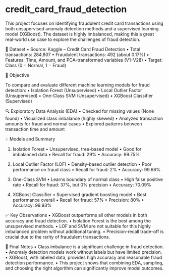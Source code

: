 # credit_card_fraud_detection

This project focuses on identifying fraudulent credit card transactions using both unsupervised anomaly detection methods and a supervised learning model (XGBoost). The dataset is highly imbalanced, making this a great real-world use case to explore the challenges of fraud detection.

📂 Dataset
	•	Source: Kaggle – Credit Card Fraud Detection
	•	Total transactions: 284,807
	•	Fraudulent transactions: 492 (about 0.17%)
	•	Features: Time, Amount, and PCA-transformed variables (V1–V28)
	•	Target: Class (0 = Normal, 1 = Fraud)

🧪 Objective

To compare and evaluate different machine learning models for fraud detection:
	•	Isolation Forest (Unsupervised)
	•	Local Outlier Factor (Unsupervised)
	•	One-Class SVM (Unsupervised)
	•	XGBoost Classifier (Supervised)

🔍 Exploratory Data Analysis (EDA)
	•	Checked for missing values (None found)
	•	Visualized class imbalance (highly skewed)
	•	Analyzed transaction amounts for fraud and normal cases
	•	Explored patterns between transaction time and amount

💡 Models and Summary

1. Isolation Forest
	•	Unsupervised, tree-based model
	•	Good for imbalanced data
	•	Recall for fraud: 29%
	•	Accuracy: 99.75%

2. Local Outlier Factor (LOF)
	•	Density-based outlier detection
	•	Poor performance on fraud class
	•	Recall for fraud: 2%
	•	Accuracy: 99.66%

3. One-Class SVM
	•	Learns boundary of normal class
	•	High false positive rate
	•	Recall for fraud: 37%, but 0% precision
	•	Accuracy: 70.09%

4. XGBoost Classifier
	•	Supervised gradient boosting model
	•	Best performance overall
	•	Recall for fraud: 57%
	•	Precision: 80%
	•	Accuracy: 99.93%

✅ Key Observations
	•	XGBoost outperforms all other models in both accuracy and fraud detection.
	•	Isolation Forest is the best among the unsupervised methods.
	•	LOF and SVM are not suitable for this highly imbalanced problem without additional tuning.
	•	Precision-recall trade-off is crucial due to the rarity of fraudulent transactions.

📌 Final Notes
	•	Class imbalance is a significant challenge in fraud detection.
	•	Anomaly detection models work without labels but have limited precision.
	•	XGBoost, with labeled data, provides high accuracy and reasonable fraud detection performance.
	•	This project shows that combining EDA, sampling, and choosing the right algorithm can significantly improve model outcomes.
